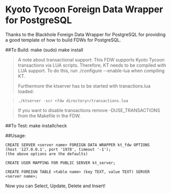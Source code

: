 # Kyoto Tycoon Foreign Data Wrapper for PostgreSQL

Thanks to the Blackhole Foreign Data Wrapper for PostgreSQL for providing
a good template of how to build FDWs for PostgreSQL.

##To Build:
    make
    (sudo) make install

> A note about transactional support:
> This FDW supports Kyoto Tycoon transactions via LUA scripts.
Therefore, KT needs to be compiled with LUA support. To do this,
run
>    ./configure --enable-lua
> when compiling KT.
>
> Furthermore the ktserver has to be started with tranactions.lua loaded:

>     ./ktserver -scr <fdw directory>/transactions.lua

> If you want to disable transactions remove -DUSE_TRANSACTIONS from the
> Makefile in the FDW.

##To Test:
    make installcheck

##Usage:

    CREATE SERVER <server name> FOREIGN DATA WRAPPER kt_fdw OPTIONS
    (host '127.0.0.1', port '1978', timeout '-1');
    (the above options are the defaults)

    CREATE USER MAPPING FOR PUBLIC SERVER kt_server;

    CREATE FOREIGN TABLE <table name> (key TEXT, value TEXT) SERVER <server name>;

Now you can Select, Update, Delete and Insert!
